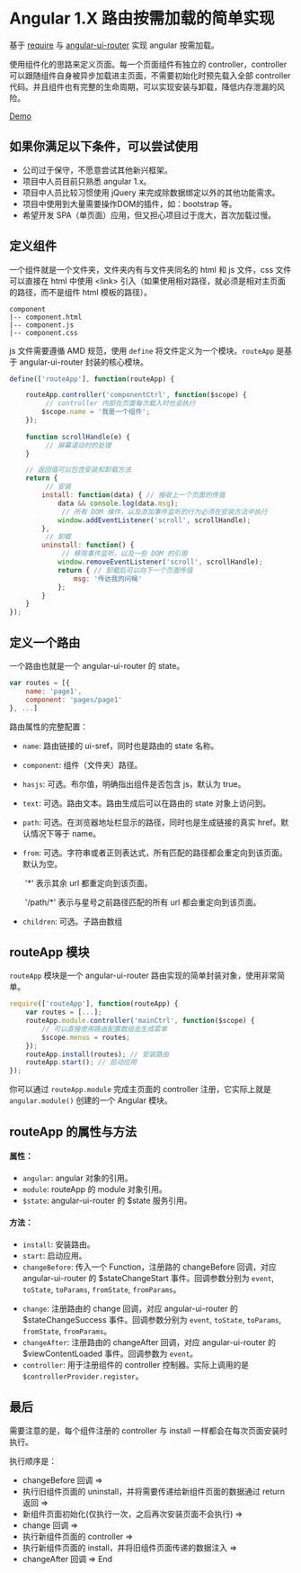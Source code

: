 # Angular 1.X 路由按需加载的简单实现

基于 [require](https://github.com/requirejs/requirejs) 与 [angular-ui-router](http://angular-ui.github.com/) 实现 angular 按需加载。

使用组件化的思路来定义页面。每一个页面组件有独立的 controller，controller 可以跟随组件自身被异步加载进主页面，不需要初始化时预先载入全部 controller 代码。并且组件也有完整的生命周期，可以实现安装与卸载，降低内存泄漏的风险。

[Demo]()



## 如果你满足以下条件，可以尝试使用

- 公司过于保守，不愿意尝试其他新兴框架。
- 项目中人员目前只熟悉 angular 1.x。
- 项目中人员比较习惯使用 jQuery 来完成除数据绑定以外的其他功能需求。
- 项目中使用到大量需要操作DOM的插件，如：bootstrap 等。
- 希望开发 SPA（单页面）应用，但又担心项目过于庞大，首次加载过慢。



## 定义组件

一个组件就是一个文件夹，文件夹内有与文件夹同名的 html 和 js 文件，css 文件可以直接在 html 中使用 \<link> 引入（如果使用相对路径，就必须是相对主页面的路径，而不是组件 html 模板的路径）。

```
component
|-- component.html
|-- component.js
|-- component.css
```

js 文件需要遵循 AMD 规范，使用 `define` 将文件定义为一个模块。`routeApp` 是基于 angular-ui-router 封装的核心模块。

```js
define(['routeApp'], function(routeApp) {

	routeApp.controller('componentCtrl', function($scope) {
         // controller 内部在页面每次载入时也会执行
		$scope.name = '我是一个组件';
	});
    
    function scrollHandle(e) {
         // 屏幕滚动时的处理
    }

	// 返回值可以包含安装和卸载方法
	return {
         // 安装
		install: function(data) { // 接收上一个页面的传值
			data && console.log(data.msg);
             // 所有 DOM 操作，以及添加事件监听的行为必须在安装方法中执行
			window.addEventListener('scroll', scrollHandle);
		},
         // 卸载
		uninstall: function() {
             // 移除事件监听，以及一些 DOM 的引用
			window.removeEventListener('scroll', scrollHandle);
			return { // 卸载后可以向下一个页面传值
				msg: '传达我的问候'
			};
		}
	}
});

```

## 定义一个路由

一个路由也就是一个 angular-ui-router 的 state。

```js
var routes = [{
    name: 'page1',
    component: 'pages/page1'
}, ...]
```

路由属性的完整配置：

- `name`:  路由链接的 ui-sref，同时也是路由的 state 名称。

- `component`:  组件（文件夹）路径。

- `hasjs`:   可选。布尔值，明确指出组件是否包含 js，默认为 true。

- `text`:  可选。路由文本。路由生成后可以在路由的 state 对象上访问到。

- `path`:  可选。在浏览器地址栏显示的路径，同时也是生成链接的真实 href。默认情况下等于 name。

- `from`:  可选。字符串或者正则表达式，所有匹配的路径都会重定向到该页面。默认为空。

  ​             '*' 表示其余 url 都重定向到该页面。

  ​             '/path/*' 表示与星号之前路径匹配的所有 url 都会重定向到该页面。

- `children`:  可选。子路由数组



## routeApp 模块

`routeApp` 模块是一个 angular-ui-router 路由实现的简单封装对象，使用非常简单。

```js
require(['routeApp'], function(routeApp) {
    var routes = [...];
    routeApp.module.controller('mainCtrl', function($scope) {
        // 可以直接使用路由配置数组去生成菜单
        $scope.menus = routes;
    });
    routeApp.install(routes); // 安装路由
    routeApp.start(); // 启动应用
});
```

你可以通过 `routeApp.module` 完成主页面的 controller 注册，它实际上就是 `angular.module()` 创建的一个 Angular 模块。

## routeApp 的属性与方法

#### 属性：

- `angular`:  angular 对象的引用。
- `module`:  routeApp 的 module 对象引用。
- `$state`:  angular-ui-router 的 $state 服务引用。

#### 方法：

- `install`:  安装路由。
- `start`:  启动应用。
- `changeBefore`:  传入一个 Function，注册路的 changeBefore 回调，对应 angular-ui-router 的 $stateChangeStart 事件。回调参数分别为 `event`, `toState`, `toParams`, `fromState`, `fromParams`。

* `change`:  注册路由的 change 回调，对应 angular-ui-router 的 $stateChangeSuccess 事件。回调参数分别为 `event`, `toState`, `toParams`, `fromState`, `fromParams`。
* `changeAfter`:  注册路由的 changeAfter 回调，对应 angular-ui-router 的 $viewContentLoaded 事件。回调参数为 `event`。
* `controller`:  用于注册组件的 controller 控制器。实际上调用的是 `$controllerProvider.register`。



## 最后

需要注意的是，每个组件注册的 controller 与 install 一样都会在每次页面安装时执行。

执行顺序是：

- changeBefore 回调 =>
- 执行旧组件页面的 uninstall，并将需要传递给新组件页面的数据通过 return 返回 =>
- 新组件页面初始化(仅执行一次，之后再次安装页面不会执行) =>
- change 回调 =>
- 执行新组件页面的 controller =>
- 执行新组件页面的 install，并将旧组件页面传递的数据注入 =>
- changeAfter 回调 => End

